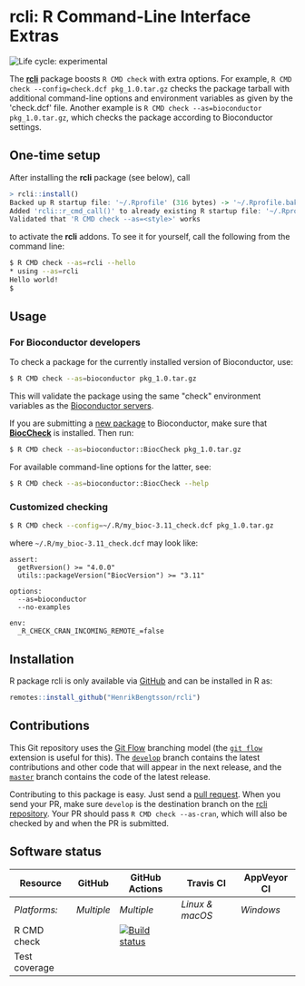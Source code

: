 # rcli: R Command-Line Interface Extras

![Life cycle: experimental](https://img.shields.io/badge/lifecycle-experimental-orange.svg)

The **[rcli]** package boosts `R CMD check` with extra options.  For example, `R CMD check --config=check.dcf pkg_1.0.tar.gz` checks the package tarball with additional command-line options and environment variables as given by the 'check.dcf' file.  Another example is `R CMD check --as=bioconductor pkg_1.0.tar.gz`, which checks the package according to Bioconductor settings.


## One-time setup

After installing the **rcli** package (see below), call

```r
> rcli::install()
Backed up R startup file: '~/.Rprofile' (316 bytes) -> '~/.Rprofile.bak.20200425-210609' (316 bytes)
Added 'rcli::r_cmd_call()' to already existing R startup file: '~/.Rprofile'
Validated that 'R CMD check --as=<style>' works
```

to activate the **rcli** addons.  To see it for yourself, call the following from the command line:

```sh
$ R CMD check --as=rcli --hello
* using --as=rcli
Hello world!
$ 
```


## Usage

### For Bioconductor developers

To check a package for the currently installed version of Bioconductor, use:

```sh
$ R CMD check --as=bioconductor pkg_1.0.tar.gz
```

This will validate the package using the same "check" environment variables as the [Bioconductor servers](https://github.com/Bioconductor/BBS).

If you are submitting a [new package](https://bioconductor.org/developers/package-guidelines/) to Bioconductor, make sure that **[BiocCheck]** is installed.  Then run:

```sh
$ R CMD check --as=bioconductor::BiocCheck pkg_1.0.tar.gz
```

For available command-line options for the latter, see:

```sh
$ R CMD check --as=bioconductor::BiocCheck --help
```


### Customized checking

```sh
$ R CMD check --config=~/.R/my_bioc-3.11_check.dcf pkg_1.0.tar.gz
```

where `~/.R/my_bioc-3.11_check.dcf` may look like:

```
assert:
  getRversion() >= "4.0.0"
  utils::packageVersion("BiocVersion") >= "3.11"
  
options:
  --as=bioconductor
  --no-examples

env:
  _R_CHECK_CRAN_INCOMING_REMOTE_=false
```



[BiocCheck]: https://bioconductor.org/packages/BiocCheck/
[rcli]: https://github.com/HenrikBengtsson/rcli

## Installation
R package rcli is only available via [GitHub](https://github.com/HenrikBengtsson/rcli) and can be installed in R as:
```r
remotes::install_github("HenrikBengtsson/rcli")
```




## Contributions

This Git repository uses the [Git Flow](http://nvie.com/posts/a-successful-git-branching-model/) branching model (the [`git flow`](https://github.com/petervanderdoes/gitflow-avh) extension is useful for this).  The [`develop`](https://github.com/HenrikBengtsson/rcli/tree/develop) branch contains the latest contributions and other code that will appear in the next release, and the [`master`](https://github.com/HenrikBengtsson/rcli) branch contains the code of the latest release.

Contributing to this package is easy.  Just send a [pull request](https://help.github.com/articles/using-pull-requests/).  When you send your PR, make sure `develop` is the destination branch on the [rcli repository](https://github.com/HenrikBengtsson/rcli).  Your PR should pass `R CMD check --as-cran`, which will also be checked by  and  when the PR is submitted.


## Software status

| Resource      | GitHub        | GitHub Actions      | Travis CI       | AppVeyor CI      |
| ------------- | ------------------- | ------------------- | --------------- | ---------------- |
| _Platforms:_  | _Multiple_          | _Multiple_          | _Linux & macOS_ | _Windows_        |
| R CMD check   |  | <a href="https://github.com/HenrikBengtsson/rcli/actions?query=workflow%3AR-CMD-check"><img src="https://github.com/HenrikBengtsson/rcli/workflows/R-CMD-check/badge.svg?branch=develop" alt="Build status"></a>       |    |  |
| Test coverage |                     |                     |      |                  |
